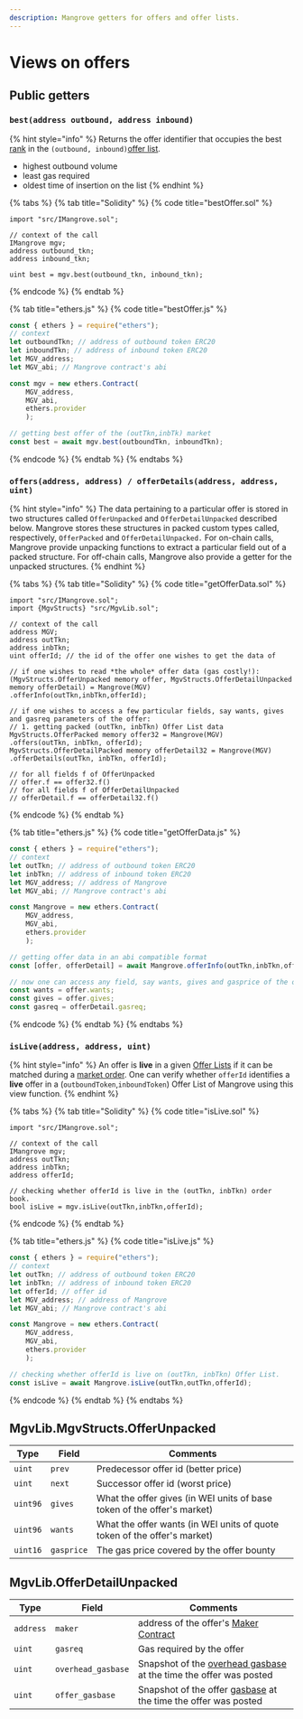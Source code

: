 ```yaml
---
description: Mangrove getters for offers and offer lists.
---
```


# Views on offers

## Public getters

### `best(address outbound, address inbound)`

{% hint style="info" %}
Returns the offer identifier that occupies the best [rank](market.md#offer-rank) in the `(outbound, inbound)`[offer list](market.md).

* highest outbound volume
* least gas required
* oldest time of insertion on the list
{% endhint %}

{% tabs %}
{% tab title="Solidity" %}
{% code title="bestOffer.sol" %}
```solidity
import "src/IMangrove.sol";

// context of the call
IMangrove mgv;
address outbound_tkn;
address inbound_tkn;

uint best = mgv.best(outbound_tkn, inbound_tkn); 
```
{% endcode %}
{% endtab %}

{% tab title="ethers.js" %}
{% code title="bestOffer.js" %}
```javascript
const { ethers } = require("ethers");
// context
let outboundTkn; // address of outbound token ERC20
let inboundTkn; // address of inbound token ERC20
let MGV_address;
let MGV_abi; // Mangrove contract's abi

const mgv = new ethers.Contract(
    MGV_address, 
    MGV_abi, 
    ethers.provider
    );

// getting best offer of the (outTkn,inbTk) market
const best = await mgv.best(outboundTkn, inboundTkn); 
```
{% endcode %}
{% endtab %}
{% endtabs %}

### `offers(address, address) / offerDetails(address, address, uint)`

{% hint style="info" %}
The data pertaining to a particular offer is stored in two structures called `OfferUnpacked` and `OfferDetailUnpacked` described below. Mangrove stores these structures in packed custom types called, respectively, `OfferPacked` and `OfferDetailUnpacked.` For on-chain calls, Mangrove provide unpacking functions to extract a particular field out of a packed structure. For off-chain calls, Mangrove also provide a getter for the unpacked structures.&#x20;
{% endhint %}

{% tabs %}
{% tab title="Solidity" %}
{% code title="getOfferData.sol" %}
```solidity
import "src/IMangrove.sol";
import {MgvStructs} "src/MgvLib.sol";

// context of the call
address MGV;
address outTkn; 
address inbTkn;
uint offerId; // the id of the offer one wishes to get the data of

// if one wishes to read *the whole* offer data (gas costly!):
(MgvStructs.OfferUnpacked memory offer, MgvStructs.OfferDetailUnpacked memory offerDetail) = Mangrove(MGV)
.offerInfo(outTkn,inbTkn,offerId);

// if one wishes to access a few particular fields, say wants, gives and gasreq parameters of the offer: 
// 1. getting packed (outTkn, inbTkn) Offer List data
MgvStructs.OfferPacked memory offer32 = Mangrove(MGV)
.offers(outTkn, inbTkn, offerId);
MgvStructs.OfferDetailPacked memory offerDetail32 = Mangrove(MGV)
.offerDetails(outTkn, inbTkn, offerId);

// for all fields f of OfferUnpacked
// offer.f == offer32.f()
// for all fields f of OfferDetailUnpacked
// offerDetail.f == offerDetail32.f()

```
{% endcode %}
{% endtab %}

{% tab title="ethers.js" %}
{% code title="getOfferData.js" %}
```javascript
const { ethers } = require("ethers");
// context
let outTkn; // address of outbound token ERC20
let inbTkn; // address of inbound token ERC20
let MGV_address; // address of Mangrove
let MGV_abi; // Mangrove contract's abi

const Mangrove = new ethers.Contract(
    MGV_address, 
    MGV_abi, 
    ethers.provider
    );

// getting offer data in an abi compatible format
const [offer, offerDetail] = await Mangrove.offerInfo(outTkn,inbTkn,offerId);

// now one can access any field, say wants, gives and gasprice of the offer:
const wants = offer.wants;
const gives = offer.gives;
const gasreq = offerDetail.gasreq;
```
{% endcode %}
{% endtab %}
{% endtabs %}

### `isLive(address, address, uint)`

{% hint style="info" %}
An offer is **live** in a given [Offer Lists](market.md) if it can be matched during a [market order](taker-order/). One can  verify whether `offerId` identifies a **live** offer in a (`outboundToken`,`inboundToken`) Offer List of Mangrove using this view function.
{% endhint %}

{% tabs %}
{% tab title="Solidity" %}
{% code title="isLive.sol" %}
```solidity
import "src/IMangrove.sol";

// context of the call
IMangrove mgv;
address outTkn;
address inbTkn;
address offerId;

// checking whether offerId is live in the (outTkn, inbTkn) order book.
bool isLive = mgv.isLive(outTkn,inbTkn,offerId);
```
{% endcode %}
{% endtab %}

{% tab title="ethers.js" %}
{% code title="isLive.js" %}
```javascript
const { ethers } = require("ethers");
// context
let outTkn; // address of outbound token ERC20
let inbTkn; // address of inbound token ERC20
let offerId; // offer id
let MGV_address; // address of Mangrove
let MGV_abi; // Mangrove contract's abi

const Mangrove = new ethers.Contract(
    MGV_address, 
    MGV_abi, 
    ethers.provider
    );

// checking whether offerId is live on (outTkn, inbTkn) Offer List.
const isLive = await Mangrove.isLive(outTkn,outTkn,offerId);
```
{% endcode %}
{% endtab %}
{% endtabs %}

## MgvLib.MgvStructs.OfferUnpacked

| Type     | Field      | Comments                                                                 |
| -------- | ---------- | ------------------------------------------------------------------------ |
| `uint`   | `prev`     | Predecessor offer id (better price)                                      |
| `uint`   | `next`     | Successor offer id (worst price)                                         |
| `uint96` | `gives`    | What the offer gives (in WEI units of base token of the offer's market)  |
| `uint96` | `wants`    | What the offer wants (in WEI units of quote token of the offer's market) |
| `uint16` | `gasprice` | The gas price covered by the offer bounty                                |

## MgvLib.OfferDetailUnpacked

| Type      | Field              | Comments                                                                                                                                 |
| --------- | ------------------ | ---------------------------------------------------------------------------------------------------------------------------------------- |
| `address` | `maker`            | address of the offer's [Maker Contract](reactive-offer/maker-contract.md)                                                                |
| `uint`    | `gasreq`           | Gas required by the offer                                                                                                                |
| `uint`    | `overhead_gasbase` | Snapshot of the [overhead gasbase](../governance-parameters/mangrove-configuration.md#local-parameters) at the time the offer was posted |
| `uint`    | `offer_gasbase`    | Snapshot of the offer [gasbase](../governance-parameters/mangrove-configuration.md#local-parameters) at the time the offer was posted    |

##
